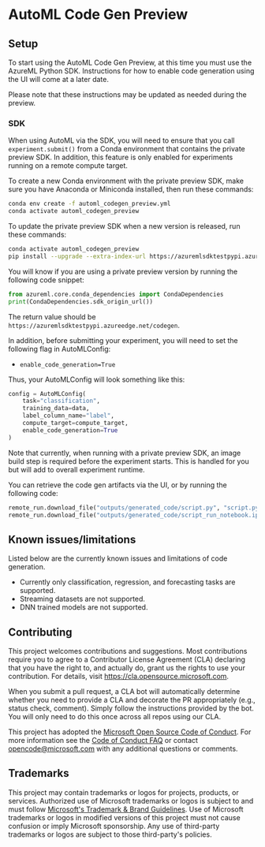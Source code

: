 # AutoML Code Gen Preview

## Setup
To start using the AutoML Code Gen Preview, at this time you must use the AzureML Python SDK. Instructions for how to enable code generation using the UI will come at a later date.

Please note that these instructions may be updated as needed during the preview.

### SDK
When using AutoML via the SDK, you will need to ensure that you call `experiment.submit()` from a Conda environment that contains the private preview SDK. In addition, this feature is only enabled for experiments running on a remote compute target.

To create a new Conda environment with the private preview SDK, make sure you have Anaconda or Miniconda installed, then run these commands:
```bash
conda env create -f automl_codegen_preview.yml
conda activate automl_codegen_preview
```

To update the private preview SDK when a new version is released, run these commands:
```bash
conda activate automl_codegen_preview
pip install --upgrade --extra-index-url https://azuremlsdktestpypi.azureedge.net/codegen "azureml-train-automl<0.1.50"
```

You will know if you are using a private preview version by running the following code snippet:

```python
from azureml.core.conda_dependencies import CondaDependencies
print(CondaDependencies.sdk_origin_url())
```

The return value should be `https://azuremlsdktestpypi.azureedge.net/codegen`.

In addition, before submitting your experiment, you will need to set the following flag in AutoMLConfig:
* `enable_code_generation=True`

Thus, your AutoMLConfig will look something like this:

```python
config = AutoMLConfig(
    task="classification",
    training_data=data,
    label_column_name="label",
    compute_target=compute_target,
    enable_code_generation=True
)
```

Note that currently, when running with a private preview SDK, an image build step is required before the experiment starts. This is handled for you but will add to overall experiment runtime.

You can retrieve the code gen artifacts via the UI, or by running the following code:

```python
remote_run.download_file("outputs/generated_code/script.py", "script.py")
remote_run.download_file("outputs/generated_code/script_run_notebook.ipynb", "script_run_notebook.ipynb")
```

## Known issues/limitations
Listed below are the currently known issues and limitations of code generation.

* Currently only classification, regression, and forecasting tasks are supported.
* Streaming datasets are not supported.
* DNN trained models are not supported.

## Contributing

This project welcomes contributions and suggestions.  Most contributions require you to agree to a
Contributor License Agreement (CLA) declaring that you have the right to, and actually do, grant us
the rights to use your contribution. For details, visit https://cla.opensource.microsoft.com.

When you submit a pull request, a CLA bot will automatically determine whether you need to provide
a CLA and decorate the PR appropriately (e.g., status check, comment). Simply follow the instructions
provided by the bot. You will only need to do this once across all repos using our CLA.

This project has adopted the [Microsoft Open Source Code of Conduct](https://opensource.microsoft.com/codeofconduct/).
For more information see the [Code of Conduct FAQ](https://opensource.microsoft.com/codeofconduct/faq/) or
contact [opencode@microsoft.com](mailto:opencode@microsoft.com) with any additional questions or comments.

## Trademarks

This project may contain trademarks or logos for projects, products, or services. Authorized use of Microsoft 
trademarks or logos is subject to and must follow 
[Microsoft's Trademark & Brand Guidelines](https://www.microsoft.com/en-us/legal/intellectualproperty/trademarks/usage/general).
Use of Microsoft trademarks or logos in modified versions of this project must not cause confusion or imply Microsoft sponsorship.
Any use of third-party trademarks or logos are subject to those third-party's policies.
